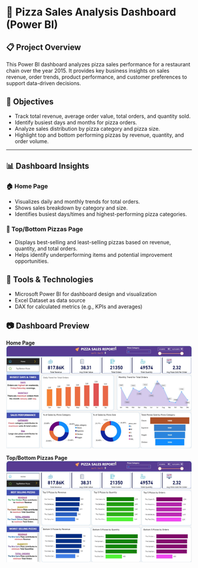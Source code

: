 # 🍕 Pizza Sales Analysis Dashboard (Power BI)
## 📋 Project Overview

This Power BI dashboard analyzes pizza sales performance for a restaurant chain over the year 2015.
It provides key business insights on sales revenue, order trends, product performance, and customer preferences to support data-driven decisions.

## 🎯 Objectives

- Track total revenue, average order value, total orders, and quantity sold.
- Identify busiest days and months for pizza orders.
- Analyze sales distribution by pizza category and pizza size.
- Highlight top and bottom performing pizzas by revenue, quantity, and order volume.

---

## 📊 Dashboard Insights
### 🏠 Home Page
- Visualizes daily and monthly trends for total orders.
- Shows sales breakdown by category and size.
- Identifies busiest days/times and highest-performing pizza categories.

### 🍕 Top/Bottom Pizzas Page
- Displays best-selling and least-selling pizzas based on revenue, quantity, and total orders.
- Helps identify underperforming items and potential improvement opportunities.

## 🧰 Tools & Technologies
- Microsoft Power BI for dashboard design and visualization
- Excel Dataset as data source
- DAX for calculated metrics (e.g., KPIs and averages)

## 📷 Dashboard Preview

**Home Page**  
![Dashboard Home](Screenshot1.jpg)

**Top/Bottom Pizzas Page**  
![Dashboard Top Bottom](Screenshot2.jpg)
